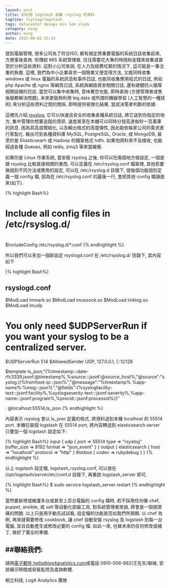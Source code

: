 ```yaml
---
layout: post
title: 如何用 logstash 收集 rsyslog 的資料
tagline: rsyslog+logstash
tags: datacenter devops mis lem slunk
category: ming
author: ming
date: 2015-06-02 15:14
---
```


提到電腦管理, 很多公司為了符合ISO, 都有規定將重要電腦的系統日誌收集起來, 方便事後查詢.
但傳統 MIS 系統管理者, 往往需要花大筆的時間和金錢來收集或甚至於分析這些資料. 這對小公司來說,
在人力及經費吃緊的情況下, 這可能是一筆沈重的負擔. 這裡, 我們為中小企業尋求一個簡單又便宜得方法,
又能同時收集 windows 或 linux 電腦的系統訊息和事件日誌, 也能同收集應用程式的日誌,
例如 php Apache 或 nginx 等網頁日誌, 系統與網路資安相關日誌, 還有硬體防火牆等相關設備的日誌.
當您可以集中收集時, 意味著您也能, 即時查詢 (方便管理者或售後服務解決問題), 未來更能夠利用 big data
或所謂的機器學習 (人工智慧的一種技術) 來分析這些資料之間的關係, 即時提供視覺化結果, 當成決策者判斷的依據.

>

這裡先介紹 [rsyslog](http://www.rsyslog.com/), 它可以快速且安全的收集各種系統日誌, 將它送到你指定的地方,
集中管理你想要追蹤的資訊. 速度甚至在本機可以同時分發高達每秒一百萬筆的訊息. 因為其高度模組化,
以及輸出格式的高度彈性, 因此能依每家公司的需求進行客製化. 輸出可到各種資料庫 MySQL, PostgreSQL,
Oracle, 或 MongoDB, 甚至於是 Eliasticsearh 或 Hadoop 的檔案格式 hdfs. 如果怕資料來不及接收,
也能經過各種 Queues, 例如 redis, zmq3 等來當緩衝.

>

如果你是 Linux 作業系統, 當安裝 rsyslog 之後, 你可以在兩個地方做設定, 一個是跟 rsyslog 比較直接相關的東西,
可以定義在 /etc/rsyslog.conf 檔案裡, 其他若要做個別不同方法或應用的設定, 可以在 /etc/rsyslog.d
目錄下, 提每個功能個別定義一個 config 檔, 因為在 /etc/rsyslog.conf 的最後一行, 會把其他 config 檔讀進來(如下).

{% highlight Bash%}
#
# Include all config files in /etc/rsyslog.d/
#
$IncludeConfig /etc/rsyslog.d/*.conf
{% endhighlight %}

所以我們可以多加一個新設定 rsyslogd.conf 在 /etc/rsyslog.d/ 目錄下, 其內容如下

{% highlight Bash%}
## rsyslogd.conf
$ModLoad immark.so
$ModLoad imuxsock.so
$ModLoad imklog.so
$ModLoad imudp
# You only need $UDPServerRun if you want your syslog to be a centralized server.
$UDPServerRun 514
$AllowedSender UDP, 127.0.0.1, [::1]/128

$template ls_json,"\{\%timestamp:::date-rfc3339,jsonf:@timestamp%,%source:::jsonf:@source_host%,\"@source\":\"syslog://%fromhost-ip:::json%\",\"@message\":\"%timestamp% %app-name%:%msg:::json%\",\"@fields\":\{\%syslogfacility-text:::jsonf:facility%,%syslogseverity-text:::jsonf:severity%,%app-name:::jsonf:program%,%procid:::jsonf:processid%}}"

*.*  @localhost:55514;ls_json
{% endhighlight %}

內容表示 rsyslog 會以 ls_json 定義的格式, 將資料送到本機 localhost 的 55514 port.
本機在裝個 logstash 在 55514 port, 將內容轉送到 elasticsearch server 只要加一個 logstash
設定如下:

{% highlight Bash%}
input {
  udp {
    port => 55514
    type => "rsyslog"
    buffer_size => 8192
    format => "json_event"
  }
}
output {
  elasticsearch {
    host => "localhost"
    protocol => "http"
  }
  #stdout { codec => rubydebug }
}
{% endhighlight %}

以上 logstash 設定檔, logstash_rsyslog.conf, 可以放在 /opt/logstash/server/etc/conf.d
目錄下, 再重啟 logstash_server 即可.

{% highlight Bash%}
$ sudo service logstash_server restart
{% endhighlight %}
>

當然要新增或維護多台或甚至上百台電腦的 config 檔時, 若不採用任何像 chef, puppet, ansible,
或 salt 等自動化部屬工具, 對系統管理者來說, 將會是一個很頭痛的問題.
以上只是用手動先試試看, 設定檔的功能是否如我們所預期. 以 chef 為例, 再來就需要修改 cookbook,
讓 chef 自動安裝 rsyslog 及 logstash 到每一台電腦, 並且自動產生或修改必要的 config 檔.
如此一來, 也替未來的任何修改或補丁, 做好了萬全的準備.

>

##聯絡我們:
---------------------

請用[電子郵件 hello@log4analytics.com](mailto:hello@log4analytics.com)或電話 0910-006-662(王先生)聯絡,
安排展示時間或安裝監控及查詢軟體.

>

桐立科技, Log4 Analytics 團隊

